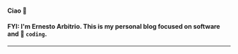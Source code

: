 #### Ciao 👋

#### FYI: I'm Ernesto Arbitrio. This is my personal blog focused on software and 🐍 `coding`.

***
&nbsp;
